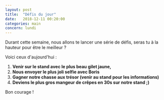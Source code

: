 ```yaml
---
layout: post
title:  "Défis du jour"
date:   2018-12-11 00:20:00
categories: main
concern: lundi
---
```


Durant cette semaine, nous allons te lancer une série de défis, seras tu à la hauteur pour être le meilleur ?

Voici ceux d'aujourd'hui :
1. **Venir sur le stand avec le plus beau gilet jaune,**
2. **Nous envoyer le plus joli selfie avec Boris**
3. **Gagner notre chasse aux trésor (venir au stand pour les informations)**
4. **Deviens le plus gros mangeur de crêpes en 30s sur notre stand ;)**

Bon courage !
